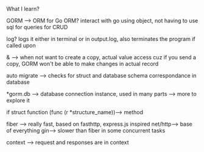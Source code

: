What I learn?

GORM --> ORM for Go
ORM?
  interact with go using object, not having to use sql for queries for CRUD
  
log?
  logs it either in terminal or in output.log, also terminates the program if called upon

& --> when not want to create a copy, actual value access
  cuz if you send a copy, GORM won't be able to make changes in actual record

auto migrate --> checks for struct and database schema correspondance in database

*gorm.db --> database connection instance, used in many parts --> more to explore it

if struct function (func (r *structure_name))--> method

fiber --> really fast, based on fasthttp, express.js inspired
  net/http--> base of everything
  gin--> slower than fiber in some concurrent tasks

context --> request and responses are in context
